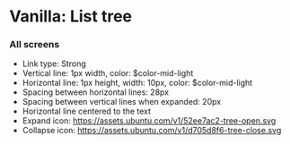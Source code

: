 # Vanilla: List tree

### All screens

- Link type: Strong
- Vertical line: 1px width, color: $color-mid-light
- Horizontal line: 1px height, width: 10px, color: $color-mid-light
- Spacing between horizontal lines: 28px
- Spacing between vertical lines when expanded: 20px
- Horizontal line centered to the text
- Expand icon: https://assets.ubuntu.com/v1/52ee7ac2-tree-open.svg
- Collapse icon: https://assets.ubuntu.com/v1/d705d8f6-tree-close.svg
